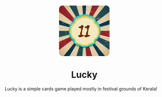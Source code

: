 <p align="center">
	<img src="https://github.com/AbhiramVAnand/fx01/blob/e4eb5abfc3e9bc796b346e3cec39ea68fe59b7df/Icon.png" width=160 height=160>
  <h1 align="center">Lucky</h1>
</p>
<p>Lucky is a simple cards game played mostly in festival grounds of Kerala!</p>
